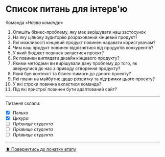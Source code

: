 # Список питань для інтерв'ю
Команда «*Назва команди*»

1. Опишіть бізнес-проблему, яку має вирішувати наш застосунок
2. На яку цільову аудиторію розрахований кінцевий продукт?
3. Які можливості кінцевий продукт повинен надавати користувачам?
4. Чим наш продукт повинен відрізнятися від продуктів конкурентів?
5. У який бюджет повинен вкластися проект?
6. Як повинен виглядати дизайн кінцевого продукту?
7. Якими методами ви вирішували дану проблему до того, як звернулися до нас з приводу створення продукту?
8. Який був контекст та бізнес-вимоги до даного проекту?
9. Які плани на майбутнє щодо розвитку та підтримки цього проекту?
10. У які строки повинна вкластися команда?
11. Під які пристрої повинен бути адаптований сайт?

---
Питання склали:			

- [x] Палько
- [x] *Цикура*
- [ ] *Прізвище студента*
- [ ] *Прізвище студента*
- [ ] *Прізвище студента*

---
[:arrow_up: Повернутись до початку етапу](/docs/1.Envisioning/README.md)
